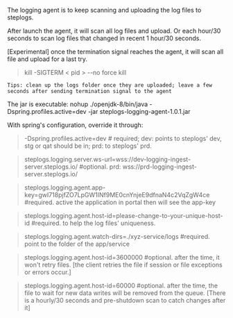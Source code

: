 The logging agent is to keep scanning and uploading the log files to steplogs.

After launch the agent, it will scan all log files and upload.
Or each hour/30 seconds to scan log files that changed in recent 1 hour/30 seconds.


[Experimental] once the termination signal reaches the agent, it will scan all file and upload for a last try. 
> kill -SIGTERM < pid >     --no force kill

`Tips: clean up the logs folder once they are uploaded; leave a few seconds after sending termination signal to the agent`

The jar is executable: nohup ./openjdk-8/bin/java -Dspring.profiles.active=dev -jar steplogs-logging-agent-1.0.1.jar


With spring's configuration, override it through:

> -Dspring.profiles.active=dev # required; dev: points to steplogs' dev, stg or qat should be in; prd: to steplogs' prd.

> steplogs.logging.server.ws-url=wss://dev-logging-ingest-server.steplogs.io/ #optional. prd: wss://prd-logging-ingest-server.steplogs.io/

> steplogs.logging.agent.app-key=gwI718pjfZO7LpGW1INf9ME0cnYnjeE9dfnaN4c2VqZgW4ce #required. active the application in portal then will see the app-key

> steplogs.logging.agent.host-id=please-change-to-your-unique-host-id #required. to help the log files' uniqueness. 

> steplogs.logging.agent.watch-dirs=./xyz-service/logs #required. point to the folder of the app/service

> steplogs.logging.agent.host-id=3600000 #optional. after the time, it won't retry files. [the client retries the file if session or file exceptions or errors occur.]

> steplogs.logging.agent.host-id=60000 #optional. after the time, the file to wait for new data writes will be removed from the queue. [There is a hourly/30 seconds and pre-shutdown scan to catch changes after it]
